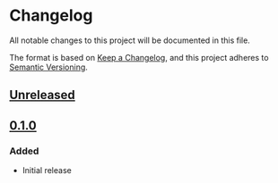 # Changelog

All notable changes to this project will be documented in this file.

The format is based on [Keep a Changelog](https://keepachangelog.com/en/1.0.0/),
and this project adheres to [Semantic Versioning](https://semver.org/spec/v2.0.0.html).

## [Unreleased]

## [0.1.0]

### Added

- Initial release

[Unreleased]: https://github.com/MetaMask/metamask-connect-monorepo/compare/@metamask/multichain-ui@0.1.0...HEAD
[0.1.0]: https://github.com/MetaMask/metamask-connect-monorepo/releases/tag/@metamask/multichain-ui@0.1.0

